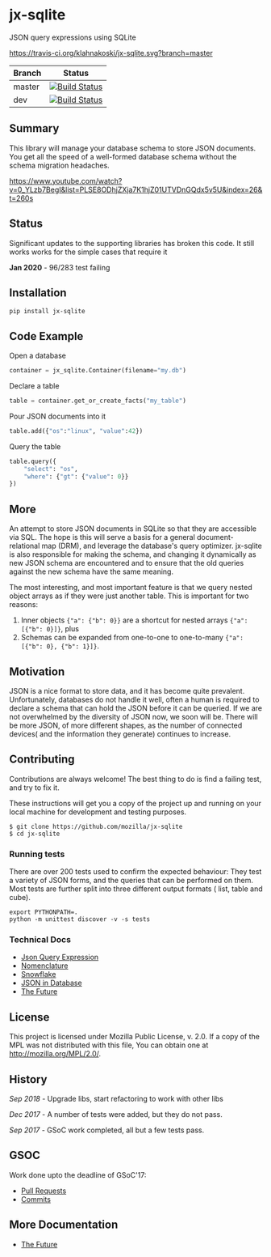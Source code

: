 # jx-sqlite 

JSON query expressions using SQLite

https://travis-ci.org/klahnakoski/jx-sqlite.svg?branch=master

|Branch      |Status   | 
|------------|---------|
|master      | [![Build Status](https://travis-ci.org/klahnakoski/jx-sqlite.svg?branch=master)](https://travis-ci.org/klahnakoski/jx-sqlite) |
|dev         | [![Build Status](https://travis-ci.org/klahnakoski/jx-sqlite.svg?branch=dev)](https://travis-ci.org/klahnakoski/jx-sqlite)    | 

## Summary

This library will manage your database schema to store JSON documents. You get all the speed of a well-formed database schema without the schema migration headaches. 

https://www.youtube.com/watch?v=0_YLzb7BegI&list=PLSE8ODhjZXja7K1hjZ01UTVDnGQdx5v5U&index=26&t=260s

## Status

Significant updates to the supporting libraries has broken this code.  It still works works for the simple cases that require it

**Jan 2020** - 96/283 test failing  


## Installation

    pip install jx-sqlite

## Code Example

Open a database 

```python
container = jx_sqlite.Container(filename="my.db")
```

Declare a table

```python
table = container.get_or_create_facts("my_table")
```

Pour JSON documents into it

```python
table.add({"os":"linux", "value":42})
```

Query the table

```python
table.query({
    "select": "os", 
    "where": {"gt": {"value": 0}}
})
```

## More

An attempt to store JSON documents in SQLite so that they are accessible via SQL. The hope is this will serve a basis for a general document-relational map (DRM), and leverage the database's query optimizer.
jx-sqlite  is also responsible for making the schema, and changing it dynamically as new JSON schema are encountered and to ensure that the old queries against the new schema have the same meaning.

The most interesting, and most important feature is that we query nested object arrays as if they were just another table.  This is important for two reasons:

1. Inner objects `{"a": {"b": 0}}` are a shortcut for nested arrays `{"a": [{"b": 0}]}`, plus
2. Schemas can be expanded from one-to-one  to one-to-many `{"a": [{"b": 0}, {"b": 1}]}`.


## Motivation

JSON is a nice format to store data, and it has become quite prevalent. Unfortunately, databases do not handle it well, often a human is required to declare a schema that can hold the JSON before it can be queried. If we are not overwhelmed by the diversity of JSON now, we soon will be. There will be more JSON, of more different shapes, as the number of connected devices( and the information they generate) continues to increase.

## Contributing

Contributions are always welcome! The best thing to do is find a failing test, and try to fix it.

These instructions will get you a copy of the project up and running on your local machine for development and testing purposes.

    $ git clone https://github.com/mozilla/jx-sqlite
    $ cd jx-sqlite

### Running tests

There are over 200 tests used to confirm the expected behaviour: They test a variety of JSON forms, and the queries that can be performed on them. Most tests are further split into three different output formats ( list, table and cube).

    export PYTHONPATH=.
    python -m unittest discover -v -s tests

### Technical Docs

* [Json Query Expression](https://github.com/klahnakoski/ActiveData/blob/dev/docs/jx.md)
* [Nomenclature](https://github.com/mozilla/jx-sqlite/blob/master/docs/Nomenclature.md)
* [Snowflake](https://github.com/mozilla/jx-sqlite/blob/master/docs/Perspective.md)
* [JSON in Database](https://github.com/mozilla/jx-sqlite/blob/master/docs/JSON%20in%20Database.md)
* [The Future](https://github.com/mozilla/jx-sqlite/blob/master/docs/The%20Future.md)

## License

This project is licensed under Mozilla Public License, v. 2.0. If a copy of the MPL was not distributed with this file, You can obtain one at http://mozilla.org/MPL/2.0/.


## History

*Sep 2018* - Upgrade libs, start refactoring to work with other libs

*Dec 2017* - A number of tests were added, but they do not pass.

*Sep 2017* - GSoC work completed, all but a few tests pass.
 

## GSOC

Work done upto the deadline of GSoC'17:

* [Pull Requests](https://github.com/mozilla/jx-sqlite/pulls?utf8=%E2%9C%93&q=is%3Apr%20author%3Arohit-rk)
* [Commits](https://github.com/mozilla/jx-sqlite/commits?author=rohit-rk)


## More Documentation

* [The Future](https://github.com/mozilla/jx-sqlite/blob/master/docs/The%20Future.md)

